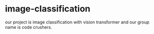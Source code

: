 # image-classification
our project is image classification with vision transformer and our group name is code crushers.
